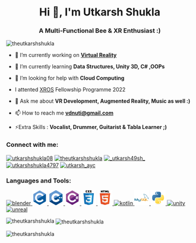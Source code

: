 <h1 align="center">Hi 👋, I'm Utkarsh Shukla</h1>
<h3 align="center">A Multi-Functional Bee & XR Enthusiast :)</h3>

<p align="left"> <img src="https://komarev.com/ghpvc/?username=theutkarshshukla&label=Profile%20views&color=0e75b6&style=flat" alt="theutkarshshukla" /> </p>

- 🔭 I’m currently working on <a href = "https://docs.unity3d.com/540/Documentation/Manual/VROverview.html#:~:text=Enabling%20Unity%20VR%20support,this%20for%20each%20build%20target.">**Virtual Reality**</a>

- 🌱 I’m currently learning **Data Structures, Unity 3D, C# ,OOPs**

- 🤝 I’m looking for help with **Cloud Computing**

- I attented <a href = "https://xrosfellowship.ficci.in/">XROS</a> Fellowship Programme 2022

- 💬 Ask me about **VR Development, Augmented Reality, Music as well :)**

- 📫 How to reach me **vdnuti@gmail.com**

- ⚡Extra Skills : **Vocalist, Drummer, Guitarist & Tabla Learner ;)**

<h3 align="left">Connect with me:</h3>
<p align="left">
<a href="https://twitter.com/utkarshshukla08" target="blank"><img align="center" src="https://raw.githubusercontent.com/rahuldkjain/github-profile-readme-generator/master/src/images/icons/Social/twitter.svg" alt="utkarshshukla08" height="30" width="40" /></a>
<a href="https://linkedin.com/in/theutkarshshukla" target="blank"><img align="center" src="https://raw.githubusercontent.com/rahuldkjain/github-profile-readme-generator/master/src/images/icons/Social/linked-in-alt.svg" alt="theutkarshshukla" height="30" width="40" /></a>
<a href="https://instagram.com/_utkarsh49sh_" target="blank"><img align="center" src="https://raw.githubusercontent.com/rahuldkjain/github-profile-readme-generator/master/src/images/icons/Social/instagram.svg" alt="_utkarsh49sh_" height="30" width="40" /></a>
<a href="https://www.youtube.com/c/utkarshshukla4797" target="blank"><img align="center" src="https://raw.githubusercontent.com/rahuldkjain/github-profile-readme-generator/master/src/images/icons/Social/youtube.svg" alt="utkarshshukla4797" height="30" width="40" /></a>
<a href="https://www.codechef.com/users/utkarsh_ayc" target="blank"><img align="center" src="https://cdn.jsdelivr.net/npm/simple-icons@3.1.0/icons/codechef.svg" alt="utkarsh_ayc" height="30" width="40" /></a>
</p>

<h3 align="left">Languages and Tools:</h3>
<p align="left"> <a href="https://www.blender.org/" target="_blank" rel="noreferrer"> <img src="https://download.blender.org/branding/community/blender_community_badge_white.svg" alt="blender" width="40" height="40"/> </a> <a href="https://www.cprogramming.com/" target="_blank" rel="noreferrer"> <img src="https://raw.githubusercontent.com/devicons/devicon/master/icons/c/c-original.svg" alt="c" width="40" height="40"/> </a> <a href="https://www.w3schools.com/cpp/" target="_blank" rel="noreferrer"> <img src="https://raw.githubusercontent.com/devicons/devicon/master/icons/cplusplus/cplusplus-original.svg" alt="cplusplus" width="40" height="40"/> </a> <a href="https://www.w3schools.com/cs/" target="_blank" rel="noreferrer"> <img src="https://raw.githubusercontent.com/devicons/devicon/master/icons/csharp/csharp-original.svg" alt="csharp" width="40" height="40"/> </a> <a href="https://www.w3schools.com/css/" target="_blank" rel="noreferrer"> <img src="https://raw.githubusercontent.com/devicons/devicon/master/icons/css3/css3-original-wordmark.svg" alt="css3" width="40" height="40"/> </a> <a href="https://www.w3.org/html/" target="_blank" rel="noreferrer"> <img src="https://raw.githubusercontent.com/devicons/devicon/master/icons/html5/html5-original-wordmark.svg" alt="html5" width="40" height="40"/> </a> <a href="https://kotlinlang.org" target="_blank" rel="noreferrer"> <img src="https://www.vectorlogo.zone/logos/kotlinlang/kotlinlang-icon.svg" alt="kotlin" width="40" height="40"/> </a> <a href="https://www.mysql.com/" target="_blank" rel="noreferrer"> <img src="https://raw.githubusercontent.com/devicons/devicon/master/icons/mysql/mysql-original-wordmark.svg" alt="mysql" width="40" height="40"/> </a> <a href="https://www.python.org" target="_blank" rel="noreferrer"> <img src="https://raw.githubusercontent.com/devicons/devicon/master/icons/python/python-original.svg" alt="python" width="40" height="40"/> </a> <a href="https://unity.com/" target="_blank" rel="noreferrer"> <img src="https://www.vectorlogo.zone/logos/unity3d/unity3d-icon.svg" alt="unity" width="40" height="40"/> </a> <a href="https://unrealengine.com/" target="_blank" rel="noreferrer"> <img src="https://raw.githubusercontent.com/kenangundogan/fontisto/036b7eca71aab1bef8e6a0518f7329f13ed62f6b/icons/svg/brand/unreal-engine.svg" alt="unreal" width="40" height="40"/> </a> </p>

<p><img align="left" src="https://github-readme-stats.vercel.app/api/top-langs?username=theutkarshshukla&show_icons=true&locale=en&layout=compact" alt="theutkarshshukla" /></p>

<p>&nbsp;<img align="center" src="https://github-readme-stats.vercel.app/api?username=theutkarshshukla&show_icons=true&locale=en" alt="theutkarshshukla" /></p>

<p><img align="center" src="https://github-readme-streak-stats.herokuapp.com/?user=theutkarshshukla&" alt="theutkarshshukla" /></p>

